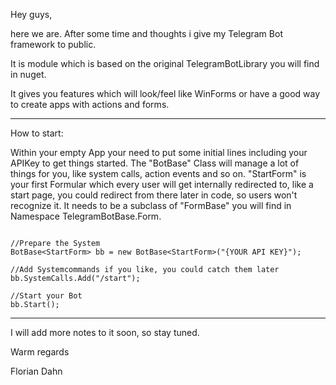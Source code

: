 Hey guys,

here we are. After some time and thoughts i give my Telegram Bot framework to public.

It is module which is based on the original TelegramBotLibrary you will find in nuget.

It gives you features which will look/feel like WinForms or have a good way to create apps with actions and forms.

---

How to start:

Within your empty App your need to put some initial lines including your APIKey to get things started. The "BotBase" Class will manage a lot of things for you, like system calls, action events and so on. "StartForm" is your first Formular which every user will get internally redirected to, like a start page, you could redirect from there later in code, so users won't recognize it. It needs to be a subclass of "FormBase" you will find in Namespace TelegramBotBase.Form.


```

//Prepare the System
BotBase<StartForm> bb = new BotBase<StartForm>("{YOUR API KEY}");

//Add Systemcommands if you like, you could catch them later
bb.SystemCalls.Add("/start");

//Start your Bot
bb.Start();

```


---

I will add more notes to it soon, so stay tuned.

Warm regards

Florian Dahn

